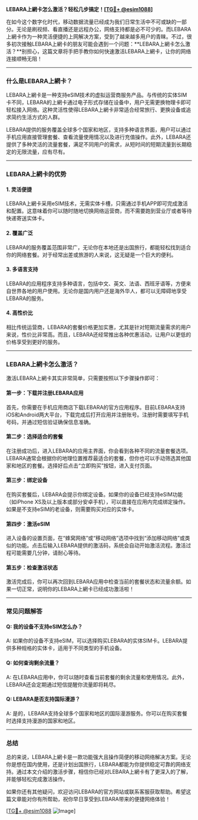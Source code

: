 **LEBARA上網卡怎么激活？轻松几步搞定！[[TG💪+ @esim1088](https://t.me/s/esim1088)]**

在如今这个数字化时代，移动数据流量已经成为我们日常生活中不可或缺的一部分。无论是刷视频、看直播还是远程办公，网络支持都是必不可少的。而LEBARA上網卡作为一种灵活便捷的上网解决方案，受到了越来越多用户的青睐。不过，很多初次接触LEBARA上網卡的朋友可能会遇到一个问题：**LEBARA上網卡怎么激活？**别担心，这篇文章将手把手教你如何快速激活LEBARA上網卡，让你的网络连接顺畅无阻！

---

### **什么是LEBARA上網卡？**

LEBARA上網卡是一种支持eSIM技术的虚拟运营商服务产品。与传统的实体SIM卡不同，LEBARA的上網卡通过电子形式存储在设备中，用户无需更换物理卡即可轻松接入网络。这种灵活性使得LEBARA上網卡非常适合经常旅行、更换设备或追求简约生活方式的人群。

LEBARA提供的服务覆盖全球多个国家和地区，支持多种语言界面，用户可以通过手机应用直接管理套餐、查看流量使用情况以及进行充值操作。此外，LEBARA还提供了多种灵活的流量套餐，满足不同用户的需求，从短时间的短期流量到长期稳定的无限流量，应有尽有。

---

### **LEBARA上網卡的优势**

#### **1. 灵活便捷**
LEBARA上網卡采用eSIM技术，无需实体卡槽，只需通过手机APP即可完成激活和配置。这意味着你可以随时随地切换网络运营商，而不需要跑到营业厅或者等待快递寄送实体卡。

#### **2. 覆盖广泛**
LEBARA的服务覆盖范围非常广，无论你在本地还是出国旅行，都能轻松找到适合你的网络套餐。对于经常出差或旅游的人来说，这无疑是一个巨大的便利。

#### **3. 多语言支持**
LEBARA的应用程序支持多种语言，包括中文、英文、法语、西班牙语等，方便来自世界各地的用户使用。无论你是国内用户还是海外华人，都可以无障碍地享受LEBARA的服务。

#### **4. 高性价比**
相比传统运营商，LEBARA的套餐价格更加实惠，尤其是针对短期流量需求的用户来说，性价比非常高。而且，LEBARA还经常推出各种优惠活动，让用户以更低的价格享受到更好的服务。

---

### **LEBARA上網卡怎么激活？**

激活LEBARA上網卡其实非常简单，只需要按照以下步骤操作即可：

#### **第一步：下载并注册LEBARA应用**
首先，你需要在手机应用商店下载LEBARA的官方应用程序。目前LEBARA支持iOS和Android两大平台，下载完成后打开应用并注册账号。注册时需要填写手机号码，并通过短信验证确保信息准确。

#### **第二步：选择适合的套餐**
在注册成功后，进入LEBARA的应用主界面，你会看到各种不同的流量套餐选项。LEBARA通常会根据你的地理位置推荐最适合的套餐，但你也可以手动筛选其他国家和地区的套餐。选择好后点击“立即购买”按钮，进入支付页面。

#### **第三步：绑定设备**
在购买套餐后，LEBARA会提示你绑定设备。如果你的设备已经支持eSIM功能（如iPhone XS及以上版本或部分安卓手机），可以直接在应用内完成绑定操作。如果是不支持eSIM的老设备，则需要购买对应的实体卡。

#### **第四步：激活eSIM**
进入设备的设置页面，在“蜂窝网络”或“移动网络”选项中找到“添加移动网络”或类似的功能。点击后输入LEBARA提供的激活码，系统会自动开始激活流程。激活过程可能需要几分钟，请耐心等待。

#### **第五步：检查激活状态**
激活完成后，你可以再次回到LEBARA应用中检查当前的套餐状态和流量余额。如果一切正常，说明你的LEBARA上網卡已经成功激活啦！

---

### **常见问题解答**

#### **Q: 我的设备不支持eSIM怎么办？**
A: 如果你的设备不支持eSIM，可以选择购买LEBARA的实体SIM卡。LEBARA提供多种规格的实体卡，适用于不同类型的手机设备。

#### **Q: 如何查询剩余流量？**
A: 在LEBARA应用中，你可以随时查看当前套餐的剩余流量和使用情况。此外，LEBARA还会定期通过短信提醒你流量即将耗尽。

#### **Q: LEBARA是否支持国际漫游？**
A: 是的，LEBARA支持全球多个国家和地区的国际漫游服务。你可以在购买套餐时选择支持漫游的国家和地区。

---

### **总结**

总的来说，LEBARA上網卡是一款功能强大且操作简便的移动网络解决方案。无论你是想在国内使用，还是计划出国旅行，LEBARA都能为你提供稳定可靠的网络支持。通过本文介绍的激活步骤，相信你已经对LEBARA上網卡有了更深入的了解，并能够轻松完成激活操作。

如果你还有其他疑问，欢迎访问LEBARA的官方网站或联系客服获取帮助。希望这篇文章能对你有所帮助，祝你早日享受到LEBARA带来的便捷网络体验！

[[TG💪+ @esim1088](https://t.me/s/esim1088) ![Image](https://i.postimg.cc/4NQfJmqS/Snipaste-2025-05-13-00-14-12.png)]
